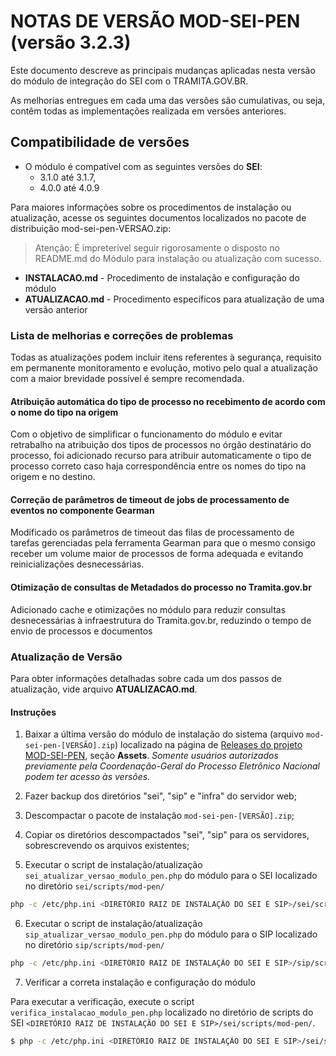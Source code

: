 # NOTAS DE VERSÃO MOD-SEI-PEN (versão 3.2.3)

Este documento descreve as principais mudanças aplicadas nesta versão do módulo de integração do SEI com o TRAMITA.GOV.BR.

As melhorias entregues em cada uma das versões são cumulativas, ou seja, contêm todas as implementações realizada em versões anteriores.

## Compatibilidade de versões
* O módulo é compatível com as seguintes versões do **SEI**:
    * 3.1.0 até 3.1.7, 
    * 4.0.0 até 4.0.9
    
Para maiores informações sobre os procedimentos de instalação ou atualização, acesse os seguintes documentos localizados no pacote de distribuição mod-sei-pen-VERSAO.zip:
> Atenção: É impreterível seguir rigorosamente o disposto no README.md do Módulo para instalação ou atualização com sucesso.

* **INSTALACAO.md** - Procedimento de instalação e configuração do módulo
* **ATUALIZACAO.md** - Procedimento específicos para atualização de uma versão anterior

### Lista de melhorias e correções de problemas

Todas as atualizações podem incluir itens referentes à segurança, requisito em permanente monitoramento e evolução, motivo pelo qual a atualização com a maior brevidade possível é sempre recomendada.

#### Atribuição automática do tipo de processo no recebimento de acordo com o nome do tipo na origem

Com o objetivo de simplificar o funcionamento do módulo e evitar retrabalho na atribuição dos tipos de processos no órgão 
destinatário do processo, foi adicionado recurso para atribuir automaticamente o tipo de processo correto caso haja correspondência 
entre os nomes do tipo na origem e no destino. 


#### Correção de parâmetros de timeout de jobs de processamento de eventos no componente Gearman

Modificado os parâmetros de timeout das filas de processamento de tarefas gerenciadas pela ferramenta Gearman para que o mesmo 
consigo receber um volume maior de processos de forma adequada e evitando reinicializações desnecessárias.
 
#### Otimização de consultas de Metadados do processo no Tramita.gov.br

Adicionado cache e otimizações no módulo para reduzir consultas desnecessárias à infraestrutura do Tramita.gov.br, reduzindo o tempo de envio de processos e documentos



### Atualização de Versão

Para obter informações detalhadas sobre cada um dos passos de atualização, vide arquivo **ATUALIZACAO.md**.

#### Instruções

1. Baixar a última versão do módulo de instalação do sistema (arquivo `mod-sei-pen-[VERSÃO].zip`) localizado na página de [Releases do projeto MOD-SEI-PEN](https://github.com/spbgovbr/mod-sei-pen/releases), seção **Assets**. _Somente usuários autorizados previamente pela Coordenação-Geral do Processo Eletrônico Nacional podem ter acesso às versões._

2. Fazer backup dos diretórios "sei", "sip" e "infra" do servidor web;

3. Descompactar o pacote de instalação `mod-sei-pen-[VERSÃO].zip`;

4. Copiar os diretórios descompactados "sei", "sip" para os servidores, sobrescrevendo os arquivos existentes;

5. Executar o script de instalação/atualização `sei_atualizar_versao_modulo_pen.php` do módulo para o SEI localizado no diretório `sei/scripts/mod-pen/`

```bash
php -c /etc/php.ini <DIRETÓRIO RAIZ DE INSTALAÇÃO DO SEI E SIP>/sei/scripts/mod-pen/sei_atualizar_versao_modulo_pen.php
```

6. Executar o script de instalação/atualização `sip_atualizar_versao_modulo_pen.php` do módulo para o SIP localizado no diretório `sip/scripts/mod-pen/`

```bash
php -c /etc/php.ini <DIRETÓRIO RAIZ DE INSTALAÇÃO DO SEI E SIP>/sip/scripts/mod-pen/sip_atualizar_versao_modulo_pen.php
```

7. Verificar a correta instalação e configuração do módulo

Para executar a verificação, execute o script ```verifica_instalacao_modulo_pen.php``` localizado no diretório de scripts do SEI ```<DIRETÓRIO RAIZ DE INSTALAÇÃO DO SEI E SIP>/sei/scripts/mod-pen/```.

```bash
$ php -c /etc/php.ini <DIRETÓRIO RAIZ DE INSTALAÇÃO DO SEI E SIP>/sei/scripts/mod-pen/verifica_instalacao_modulo_pen.php
``` 